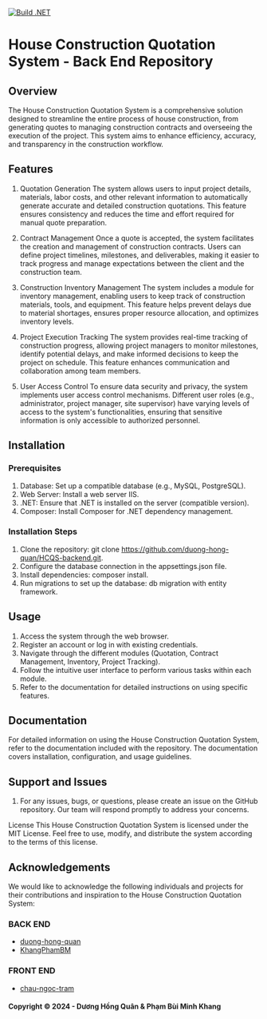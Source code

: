 [![Build .NET](https://github.com/duong-hong-quan/HCQS-backend/actions/workflows/build.yml/badge.svg)](https://github.com/duong-hong-quan/HCQS-backend/actions/workflows/build.yml)
# House Construction Quotation System - Back End Repository

## Overview
The House Construction Quotation System is a comprehensive solution designed to streamline the entire process of house construction, from generating quotes to managing construction contracts and overseeing the execution of the project. This system aims to enhance efficiency, accuracy, and transparency in the construction workflow.

## Features
1. Quotation Generation
The system allows users to input project details, materials, labor costs, and other relevant information to automatically generate accurate and detailed construction quotations. This feature ensures consistency and reduces the time and effort required for manual quote preparation.

2. Contract Management
Once a quote is accepted, the system facilitates the creation and management of construction contracts. Users can define project timelines, milestones, and deliverables, making it easier to track progress and manage expectations between the client and the construction team.

3. Construction Inventory Management
The system includes a module for inventory management, enabling users to keep track of construction materials, tools, and equipment. This feature helps prevent delays due to material shortages, ensures proper resource allocation, and optimizes inventory levels.

4. Project Execution Tracking
The system provides real-time tracking of construction progress, allowing project managers to monitor milestones, identify potential delays, and make informed decisions to keep the project on schedule. This feature enhances communication and collaboration among team members.

5. User Access Control
To ensure data security and privacy, the system implements user access control mechanisms. Different user roles (e.g., administrator, project manager, site supervisor) have varying levels of access to the system's functionalities, ensuring that sensitive information is only accessible to authorized personnel.

## Installation
### Prerequisites
1. Database: Set up a compatible database (e.g., MySQL, PostgreSQL).
2. Web Server: Install a web server IIS.
3. .NET: Ensure that .NET is installed on the server (compatible version).
4. Composer: Install Composer for .NET dependency management.
### Installation Steps
1. Clone the repository: git clone https://github.com/duong-hong-quan/HCQS-backend.git.
2. Configure the database connection in the appsettings.json file.
3. Install dependencies: composer install.
4. Run migrations to set up the database: db migration with entity framework.
## Usage
1. Access the system through the web browser.
2. Register an account or log in with existing credentials.
3. Navigate through the different modules (Quotation, Contract Management, Inventory, Project Tracking).
4. Follow the intuitive user interface to perform various tasks within each module.
5. Refer to the documentation for detailed instructions on using specific features.
## Documentation
For detailed information on using the House Construction Quotation System, refer to the documentation included with the repository. The documentation covers installation, configuration, and usage guidelines.

## Support and Issues
1. For any issues, bugs, or questions, please create an issue on the GitHub repository. Our team will respond promptly to address your concerns.

License
This House Construction Quotation System is licensed under the MIT License. Feel free to use, modify, and distribute the system according to the terms of this license.

## Acknowledgements
We would like to acknowledge the following individuals and projects for their contributions and inspiration to the House Construction Quotation System:

### BACK END
- [duong-hong-quan](https://github.com/duong-hong-quan)
- [KhangPhamBM](https://github.com/KhangPhamBM)

### FRONT END
- [chau-ngoc-tram](https://github.com/ChauNgocTram)


#### Copyright &#169; 2024 - Dương Hồng Quân & Phạm Bùi Minh Khang
